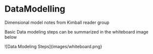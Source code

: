 # DataModelling
 Dimensional model notes from Kimball reader group

Basic Data modeling steps can be summarized in the whiteboard image below

![Data Modeling Steps]{images/whiteboard.png}
